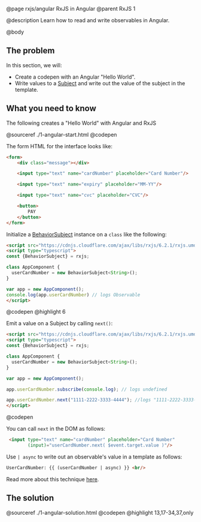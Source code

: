 @page rxjs/angular RxJS in Angular
@parent RxJS 1

@description Learn how to read and write observables in Angular.

@body

## The problem

In this section, we will:

- Create a codepen with an Angular "Hello World".
- Write values to a [Subject](https://rxjs-dev.firebaseapp.com/guide/subject)
  and write out the value of the subject in the template.

## What you need to know

The following creates a "Hello World" with Angular and RxJS


@sourceref ./1-angular-start.html
@codepen


The form HTML for the interface looks like:

```html
<form>
    <div class="message"></div>

    <input type="text" name="cardNumber" placeholder="Card Number"/>

    <input type="text" name="expiry" placeholder="MM-YY"/>

    <input type="text" name="cvc" placeholder="CVC"/>

    <button>
        PAY
    </button>
</form>
```


Initialize a [BehaviorSubject](https://rxjs-dev.firebaseapp.com/api/index/class/BehaviorSubject) instance on a `class` like the following:

```html
<script src="https://cdnjs.cloudflare.com/ajax/libs/rxjs/6.2.1/rxjs.umd.min.js"></script>
<script type="typescript">
const {BehaviorSubject} = rxjs;

class AppComponent {  
  userCardNumber = new BehaviorSubject<String>();
}

var app = new AppComponent();
console.log(app.userCardNumber) // logs Observable
</script>
```
@codepen
@highlight 6


Emit a value on a Subject by calling `next()`:

```html
<script src="https://cdnjs.cloudflare.com/ajax/libs/rxjs/6.2.1/rxjs.umd.min.js"></script>
<script type="typescript">
const {BehaviorSubject} = rxjs;

class AppComponent {  
  userCardNumber = new BehaviorSubject<String>();
}

var app = new AppComponent();

app.userCardNumber.subscribe(console.log); // logs undefined

app.userCardNumber.next("1111-2222-3333-4444"); //logs "1111-2222-3333-4444"
</script>
```
@codepen

You can call `next` in the DOM as follows:

```html
 <input type="text" name="cardNumber" placeholder="Card Number"
        (input)="userCardNumber.next( $event.target.value )"/>
```

Use `| async` to write out an observable's value in a template as follows:

```html
UserCardNumber: {{ (userCardNumber | async) }} <br/>
```

Read more about this technique [here](https://blog.angular-university.io/angular-reactive-templates/).


## The solution

@sourceref ./1-angular-solution.html
@codepen
@highlight 13,17-34,37,only

